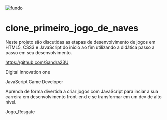 ![fundo](https://user-images.githubusercontent.com/66983974/118213205-db4d0b00-b443-11eb-935b-51856f5f2917.jpg)
# clone_primeiro_jogo_de_naves

Neste projeto são discutidas as etapas de desenvolvimento de jogos em HTML5, CSS3 e JavaScript do início ao fim utilizando a didática passo a passo em seu desenvolvimento.


https://github.com/Sandra23U

Digital Innovation one

JavaScript Game Developer

Aprenda de forma divertida a criar jogos com JavaScript para inciar a sua carreira em desenvolvimento front-end e se transformar em um dev de alto nível.

Jogo_Resgate
